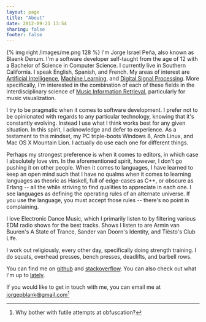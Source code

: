 ```yaml
---
layout: page
title: "About"
date: 2012-09-21 13:54
sharing: false
footer: false
---
```


{% img right /images/me.png 128 %}
I'm Jorge Israel Peña, also known as Blaenk Denum. I'm a software developer self-taught from the age of 12 with a Bachelor of Science in Computer Science. I currently live in Southern California. I speak English, Spanish, and French. My areas of interest are [Artificial Intelligence](http://en.wikipedia.org/wiki/Artificial_intelligence), [Machine Learning](http://en.wikipedia.org/wiki/Machine_learning), and [Digital Signal Processing](http://en.wikipedia.org/wiki/Digital_signal_processing). More specifically, I'm interested in the combination of each of these fields in the interdisciplinary science of [Music Information Retrieval](http://en.wikipedia.org/wiki/Music_information_retrieval), particularly for music visualization.

I try to be pragmatic when it comes to software development. I prefer not to be opinionated with regards to any particular technology, knowing that it's constantly evolving. Instead I use what I think works best for any given situation. In this spirit, I acknowledge and defer to experience. As a testament to this mindset, my PC triple-boots Windows 8, Arch Linux, and Mac OS X Mountain Lion. I actually do use each one for different things.

Perhaps my strongest preference is when it comes to editors, in which case I absolutely love vim. In the aforementioned spirit, however, I don't go pushing it on other people. When it comes to languages, I have learned to keep an open mind such that I have no qualms when it comes to learning languages as theoric as Haskell, full of edge-cases as C++, or obscure as Erlang -- all the while striving to find qualities to appreciate in each one. I see languages as defining the operating rules of an alternate universe. If you use the language, you must accept those rules -- there's no point in complaining.

I love Electronic Dance Music, which I primarily listen to by filtering various EDM radio shows for the best tracks. Shows I listen to are Armin van Buuren's A State of Trance, Sander van Doorn's Identity, and Tiësto's Club Life.

I work out religiously, every other day, specifically doing strength training. I do squats, overhead presses, bench presses, deadlifts, and barbell rows.

You can find me on [github](http://github.com/blaenk) and [stackoverflow](http://stackoverflow.com/users/101090/jorge-israel-pena). You can also check out what I'm up to [lately](/lately).

If you would like to get in touch with me, you can email me at jorgepblank@gmail.com[^1]

[^1]: Why bother with futile attempts at obfuscation? 
